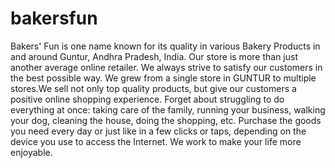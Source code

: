 # bakersfun
Bakers' Fun is one name known for its quality in various Bakery Products in and around Guntur, Andhra Pradesh, India. Our store is more than just another average online retailer. We always strive to satisfy our customers in the best possible way. We grew from a single store in GUNTUR to multiple stores.We sell not only top quality products, but give our customers a positive online shopping experience. Forget about struggling to do everything at once: taking care of the family, running your business, walking your dog, cleaning the house, doing the shopping, etc. Purchase the goods you need every day or just like in a few clicks or taps, depending on the device you use to access the Internet. We work to make your life more enjoyable.
